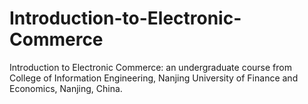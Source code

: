 # Introduction-to-Electronic-Commerce
Introduction to Electronic Commerce: an undergraduate course from College of Information Engineering, Nanjing University of Finance and Economics, Nanjing, China.
